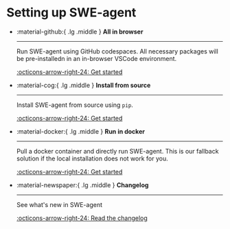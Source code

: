 # Setting up SWE-agent

<div class="grid cards" markdown>

-   :material-github:{ .lg .middle } __All in browser__

    ---

    Run SWE-agent using GitHub codespaces. All necessary packages will be pre-installedn in an in-browser VSCode environment.

    [:octicons-arrow-right-24: Get started](codespaces.md)

-   :material-cog:{ .lg .middle } __Install from source__

    ---

    Install SWE-agent from source using `pip`.

    [:octicons-arrow-right-24: Get started](source.md)


-   :material-docker:{ .lg .middle } __Run in docker__

    ---

    Pull a docker container and directly run SWE-agent. This is our fallback solution if the local installation does not work for you.

    [:octicons-arrow-right-24: Get started](docker.md)

-   :material-newspaper:{ .lg .middle } __Changelog__

    ---

    See what's new in SWE-agent

    [:octicons-arrow-right-24: Read the changelog](installation/changelog.md)
</div>